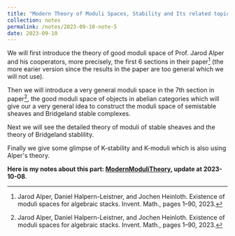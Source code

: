 ```yaml
---
title: "Modern Theory of Moduli Spaces, Stability and Its related topics"
collection: notes
permalink: /notes/2023-09-10-note-5
date: 2023-09-10
---
```

We will first introduce the theory of good moduli space of Prof. Jarod Alper and his cooperators, more precisely, the first 6 sections in their paper[^1] (the more earier version since the results in the paper are too general which we will not use). 

Then we will introduce a very general moduli space in the 7th section in paper[^1], the good moduli space of objects in abelian categories which will give our a very general idea to construct the moduli space of semistable sheaves and Bridgeland stable complexes. 

Next we will see the detailed theory of moduli of stable sheaves and the theory of Bridgeland stablility.

Finally we give some glimpse of K-stability and K-moduli which is also using Alper's theory.

**Here is my notes about this part: [ModernModuliTheory](https://dvlxlwz.github.io/files/ModernModuliTheory.pdf), update at 2023-10-08**.

[^1]: Jarod Alper, Daniel Halpern-Leistner, and Jochen Heinloth. Existence of moduli spaces for algebraic stacks. Invent. Math., pages 1–90, 2023.
